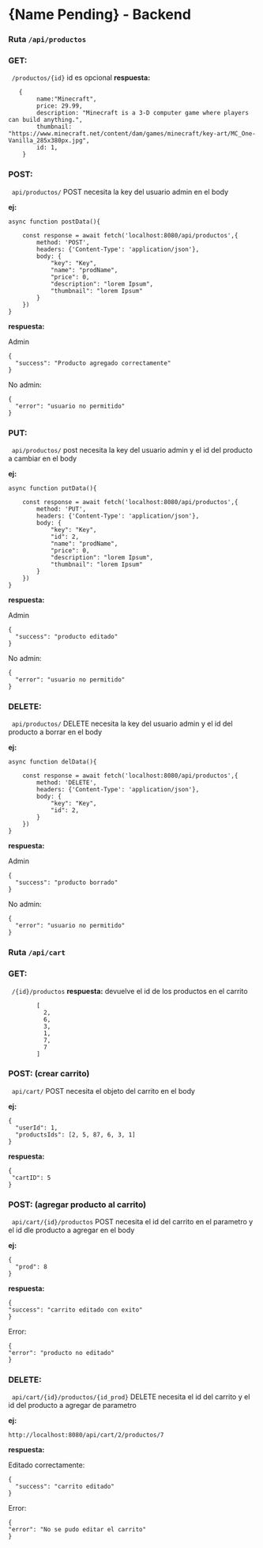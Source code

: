 # **{Name Pending} - Backend**

### Ruta `/api/productos`


### **GET:**
` /productos/{id}` id es opcional
**respuesta:**

```
   { 
        name:"Minecraft",
        price: 29.99,
        description: "Minecraft is a 3-D computer game where players can build anything.",
        thumbnail: "https://www.minecraft.net/content/dam/games/minecraft/key-art/MC_One-Vanilla_285x380px.jpg",
        id: 1,
    }
```


### **POST:**
` api/productos/` 
POST necesita la key del usuario admin en el body

**ej:** 
```
async function postData(){

    const response = await fetch('localhost:8080/api/productos',{
        method: 'POST',
        headers: {'Content-Type': 'application/json'},
        body: {
            "key": "Key",
            "name": "prodName",
            "price": 0,
            "description": "lorem Ipsum",
            "thumbnail": "lorem Ipsum"
        }
    })
}
```
**respuesta:**

Admin

```
{
  "success": "Producto agregado correctamente"
}
```

No admin:
```
{
  "error": "usuario no permitido"
}
```

### **PUT:**
` api/productos/` 
post necesita la key del usuario admin y el id del producto a cambiar en el body

**ej:** 
```
async function putData(){

    const response = await fetch('localhost:8080/api/productos',{
        method: 'PUT',
        headers: {'Content-Type': 'application/json'},
        body: {
            "key": "Key",
            "id": 2,
            "name": "prodName",
            "price": 0,
            "description": "lorem Ipsum",
            "thumbnail": "lorem Ipsum"
        }
    })
}
```
**respuesta:**

Admin

```
{
  "success": "producto editado"
}
```

No admin:
```
{
  "error": "usuario no permitido"
}
```
### **DELETE:**
` api/productos/` 
DELETE necesita la key del usuario admin y el id del producto a borrar en el body

**ej:** 
```
async function delData(){

    const response = await fetch('localhost:8080/api/productos',{
        method: 'DELETE',
        headers: {'Content-Type': 'application/json'},
        body: {
            "key": "Key",
            "id": 2,
        }
    })
}
```
**respuesta:**

Admin

```
{
  "success": "producto borrado"
}
```

No admin:
```
{
  "error": "usuario no permitido"
}
```
### Ruta `/api/cart`

### **GET:**
` /{id}/productos` 
**respuesta:**
devuelve el id de los productos en el carrito

```
        [
          2,
          6,
          3,
          1,
          7,
          7
        ]
```


### **POST:** (crear carrito)
` api/cart/` 
POST necesita el objeto del carrito en el body

**ej:** 
```
{
  "userId": 1,
  "productsIds": [2, 5, 87, 6, 3, 1]
}
```
**respuesta:**

```
{
 "cartID": 5
}
```

### **POST:** (agregar producto al carrito)
` api/cart/{id}/productos` 
POST necesita el id del carrito en el parametro y el id dle producto a agregar en el body

**ej:** 
```
{
  "prod": 8
}
```
**respuesta:**

```
{
"success": "carrito editado con exito"
}
```
Error:

```
{
"error": "producto no editado"
}
```

### **DELETE:**
` api/cart/{id}/productos/{id_prod}` 
DELETE necesita el id del carrito y el id del producto a agregar de parametro

**ej:** 
```
http://localhost:8080/api/cart/2/productos/7
```
**respuesta:**

Editado correctamente:
```
{
  "success": "carrito editado"
}
```

Error:
```
{
"error": "No se pudo editar el carrito"
}
```






